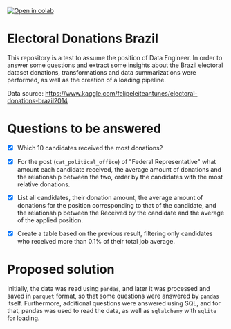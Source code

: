 [![Open in colab](https://colab.research.google.com/assets/colab-badge.svg)](https://colab.research.google.com/github/gprzy/electoral-donations-brazil/blob/main/electoral_donations_brazil.ipynb)

# Electoral Donations Brazil

This repository is a test to assume the position of Data Engineer. In order to answer some questions and extract some insights about the Brazil electoral dataset
donations, transformations and data summarizations were performed, as well as the creation of a loading pipeline.

Data source: https://www.kaggle.com/felipeleiteantunes/electoral-donations-brazil2014

# Questions to be answered

- [X] Which 10 candidates received the most donations?

- [X] For the post (`cat_political_office`) of "Federal Representative" what amount each candidate received, the average amount of donations and the relationship between the two, order by the candidates with the most relative donations.

- [X] List all candidates, their donation amount, the average amount of donations for the position corresponding to that of the candidate, and the relationship between the Received by the candidate and the average of the applied position.

- [X] Create a table based on the previous result, filtering only candidates who received more than 0.1% of their total job average.

# Proposed solution

Initially, the data was read using `pandas`, and later it was processed and saved in `parquet` format, so that some questions were answered by `pandas` itself. Furthermore, additional questions were answered using SQL, and for that, pandas was used to read the data, as well as `sqlalchemy` with `sqlite` for loading.
